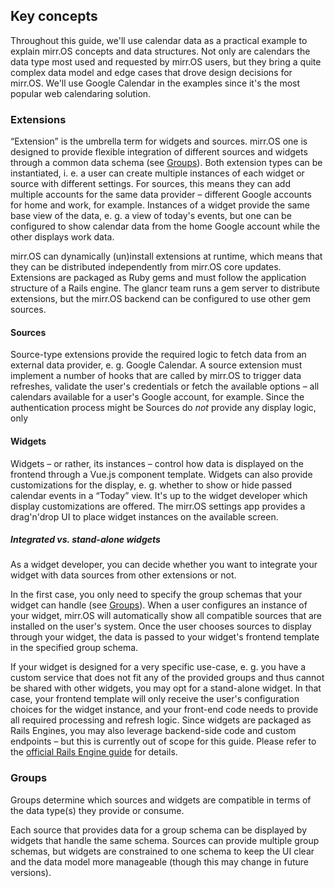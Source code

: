 ## Key concepts

Throughout this guide, we'll use calendar data as a practical example to explain mirr.OS concepts and data structures. Not only are calendars the data type most used and requested by mirr.OS users, but they bring a quite complex data model and edge cases that drove design decisions for mirr.OS. We'll use Google Calendar in the examples since it's the most popular web calendaring solution.

### Extensions
“Extension” is the umbrella term for widgets and sources. mirr.OS one is designed to provide flexible integration of different sources and widgets through a common data schema (see [Groups](#groups)).
Both extension types can be instantiated, i. e. a user can create multiple instances of each widget or source with different settings. For sources, this means they can add multiple accounts for the same data provider – different Google accounts for home and work, for example. Instances of a widget provide the same base view of the data, e. g. a view of today's events, but one can be configured to show calendar data from the home Google account while the other displays work data.

mirr.OS can dynamically (un)install extensions at runtime, which means that they can be distributed independently from mirr.OS core updates. Extensions are packaged as Ruby gems and must follow the application structure of a Rails engine. The glancr team runs a gem server to distribute extensions, but the mirr.OS backend can be configured to use other gem sources.

#### Sources
Source-type extensions provide the required logic to fetch data from an external data provider, e. g. Google Calendar. 
A source extension must implement a number of hooks that are called by mirr.OS to trigger data refreshes, validate the user's credentials or fetch the available options – all calendars available for a user's Google account, for example.
Since the authentication process might be  Sources do *not* provide any display logic, only 

#### Widgets
Widgets – or rather, its instances – control how data is displayed on the frontend through a Vue.js component template. Widgets can also provide customizations for the display, e. g. whether to show or hide passed calendar events in a “Today” view. It's up to the widget developer which display customizations are offered. The mirr.OS settings app provides a drag'n'drop UI to place widget instances on the available screen.

##### Integrated vs. stand-alone widgets
As a widget developer, you can decide whether you want to integrate your widget with data sources from other extensions or not. 

In the first case, you only need to specify the group schemas that your widget can handle (see [Groups](#groups)). When a user configures an instance of your widget, mirr.OS will automatically show all compatible sources that are installed on the user's system. Once the user chooses sources to display through your widget, the data is passed to your widget's frontend template in the specified group schema.

If your widget is designed for a very specific use-case, e. g. you have a custom service that does not fit any of the provided groups and thus cannot be shared with other widgets, you may opt for a stand-alone widget. In that case, your frontend template will only receive the user's configuration choices for the widget instance, and your front-end code needs to provide all required processing and refresh logic. Since widgets are packaged as Rails Engines, you may also leverage backend-side code and custom endpoints – but this is currently out of scope for this guide. Please refer to the [official Rails Engine guide](https://guides.rubyonrails.org/engines.html) for details.

### Groups
Groups determine which sources and widgets are compatible in terms of the data type(s) they provide or consume.

Each source that provides data for a group schema can be displayed by widgets that handle the same schema. Sources can provide multiple group schemas, but widgets are constrained to one schema to keep the UI clear and the data model more manageable (though this may change in future versions).